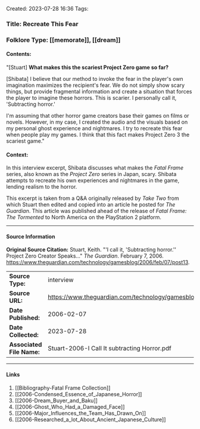 Created: 2023-07-28 16:36
Tags:

### Title:  Recreate This Fear
### Folklore Type:  [[memorate]], [[dream]]

#### Contents:
"\[Stuart] **What makes this the scariest Project Zero game so far?** 

\[Shibata] I believe that our method to invoke the fear in the player's own imagination maximizes the recipient's fear. We do not simply show scary things, but provide fragmental information and create a situation that forces the player to imagine these horrors. This is scarier. I personally call it, 'Subtracting horror.'

I'm assuming that other horror game creators base their games on films or novels. However, in my case, I created the audio and the visuals based on my personal ghost experience and nightmares. I try to recreate this fear when people play my games. I think that this fact makes Project Zero 3 the scariest game."

#### Context:
In this interview excerpt, Shibata discusses what makes the _Fatal Frame_ series, also known as the _Project Zero_ series in Japan, scary.  Shibata attempts to recreate his own experiences and nightmares in the game, lending realism to the horror.

This excerpt is taken from a Q&A originally released by _Take Two_ from which Stuart then edited and copied into an article he posted for _The Guardian_.  This article was published ahead of the release of _Fatal Frame: The Tormented_ to North America on the PlayStation 2 platform.


----
#### Source Information
**Original Source Citation:**
	Stuart, Keith. "'I call it, 'Subtracting horror.'' Project Zero Creator Speaks..." _The Guardian_. February 7, 2006.  https://www.theguardian.com/technology/gamesblog/2006/feb/07/post13.

| | |
| --- | --- |
| **Source Type:** | interview |
| **Source URL:** | https://www.theguardian.com/technology/gamesblog/2006/feb/07/post13 |
| **Date Published:** | 2006-02-07 |
| **Date Collected:** | 2023-07-28 |
| **Associated File Name:** | Stuart-2006-I Call It subtracting Horror.pdf |

---
#### Links
1. [[Bibliography-Fatal Frame Collection]]
2. [[2006-Condensed_Essence_of_Japanese_Horror]]
3. [[2006-Dream_Buyer_and_Baku]]
4. [[2006-Ghost_Who_Had_a_Damaged_Face]]
5. [[2006-Major_Influences_the_Team_Has_Drawn_On]]
6. [[2006-Researched_a_lot_About_Ancient_Japanese_Culture]]
